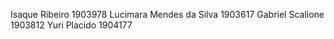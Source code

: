 Isaque Ribeiro 1903978
Lucimara Mendes da Silva 1903617
Gabriel Scalione 1903812
Yuri Placido 1904177
